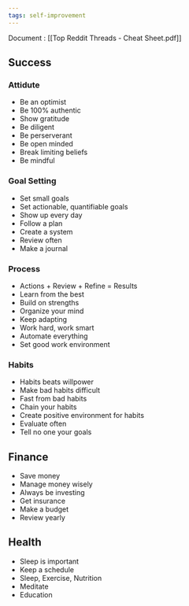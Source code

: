 ```yaml
---
tags: self-improvement
---
```

Document : [[Top Reddit Threads - Cheat Sheet.pdf]]

## Success
### Attidute
* Be an optimist
* Be 100% authentic 
* Show gratitude
* Be diligent
* Be perserverant
* Be open minded
* Break limiting beliefs
* Be mindful

### Goal Setting
* Set small goals
* Set actionable, quantifiable goals
* Show up every day
* Follow a plan
* Create a system
* Review often
* Make a journal

### Process
* Actions + Review + Refine = Results
* Learn from the best
* Build on strengths
* Organize your mind
* Keep adapting
* Work hard, work smart
* Automate everything
* Set good work environment

### Habits
* Habits beats willpower
* Make bad habits difficult
* Fast from bad habits
* Chain your habits
* Create positive environment for habits
* Evaluate often
* Tell no one your goals

## Finance
* Save money
* Manage money wisely
* Always be investing
* Get insurance
* Make a budget
* Review yearly

## Health
* Sleep is important
* Keep a schedule
* Sleep, Exercise, Nutrition
* Meditate
* Education







